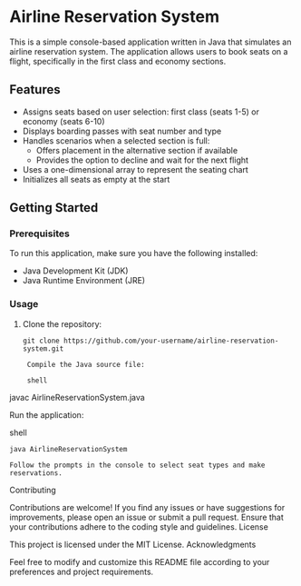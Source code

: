 # Airline Reservation System

This is a simple console-based application written in Java that simulates an airline reservation system. The application allows users to book seats on a flight, specifically in the first class and economy sections.

## Features

- Assigns seats based on user selection: first class (seats 1-5) or economy (seats 6-10)
- Displays boarding passes with seat number and type
- Handles scenarios when a selected section is full:
  - Offers placement in the alternative section if available
  - Provides the option to decline and wait for the next flight
- Uses a one-dimensional array to represent the seating chart
- Initializes all seats as empty at the start

## Getting Started

### Prerequisites

To run this application, make sure you have the following installed:

- Java Development Kit (JDK)
- Java Runtime Environment (JRE)

### Usage

1. Clone the repository:

   ```shell
   git clone https://github.com/your-username/airline-reservation-system.git

    Compile the Java source file:

    shell

javac AirlineReservationSystem.java

Run the application:

shell

    java AirlineReservationSystem

    Follow the prompts in the console to select seat types and make reservations.

Contributing

Contributions are welcome! If you find any issues or have suggestions for improvements, please open an issue or submit a pull request. Ensure that your contributions adhere to the coding style and guidelines.
License

This project is licensed under the MIT License.
Acknowledgments


Feel free to modify and customize this README file according to your preferences and project requirements.
